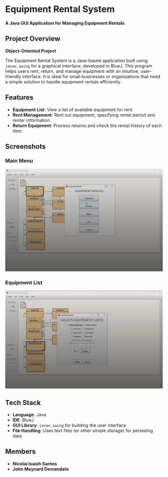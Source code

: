 # Equipment Rental System

**A Java GUI Application for Managing Equipment Rentals**

## Project Overview

**Object-Oriented Project**

The Equipment Rental System is a Java-based application built using `javax.swing` for a graphical interface, developed in BlueJ. This program helps users rent, return, and manage equipment with an intuitive, user-friendly interface. It is ideal for small businesses or organizations that need a simple solution to handle equipment rentals efficiently.

## Features

- **Equipment List**: View a list of available equipment for rent.
- **Rent Management**: Rent out equipment, specifying rental period and renter information.
- **Return Equipment**: Process returns and check the rental history of each item.

## Screenshots

### Main Menu
![Main Menu](images/equip1.PNG)

### Equipment List
![Equipment List](images/equip2.PNG)


## Tech Stack

- **Language**: Java
- **IDE**: BlueJ
- **GUI Library**: `javax.swing` for building the user interface
- **File Handling**: Uses text files (or other simple storage) for persisting data

## Members

- **Nicolai Isaiah Santos**
- **John Meynard Demandate**

  
